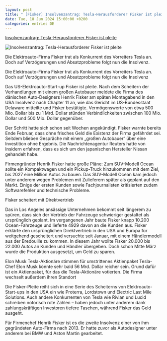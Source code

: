 ```yaml
---
layout: post
title: " [Fisker] Insolvenzantrag: Tesla-Herausforderer Fisker ist pleite"
date: Tue, 18 Jun 2024 15:00:00 +0200
categories: entries DE
---
```

[Insolvenzantrag: Tesla-Herausforderer Fisker ist pleite](https://www.capital.de/wirtschaft-politik/insolvenzantrag--tesla-herausforderer-fisker-ist-pleite-34807602.html)

![Insolvenzantrag: Tesla-Herausforderer Fisker ist pleite](https://image.capital.de/34807634/t/_j/v2/w1440/r1.7778/-/fisker-276709303.jpg)

Die Elektroauto-Firma Fisker trat als Konkurrent des Vorreiters Tesla an. Doch auf Verzögerungen und Absatzprobleme folgt nun die Insolvenz.

Die Elektroauto-Firma Fisker trat als Konkurrent des Vorreiters Tesla an. Doch auf Verzögerungen und Absatzprobleme folgt nun die Insolvenz

Das US-Elektroauto-Start-up Fisker ist pleite. Nach dem Scheitern der Verhandlungen mit einem großen Autobauer meldete die Firma des dänischen Auto-Designers Henrik Fisker am späten Montagabend in den USA Insolvenz nach Chapter 11 an, wie das Gericht im US-Bundesstaat Delaware mitteilte und Fisker bestätigte. Vermögenswerte von etwa 500 Mio. Dollar bis zu 1 Mrd. Dollar stünden Verbindlichkeiten zwischen 100 Mio. Dollar und 500 Mio. Dollar gegenüber.

Der Schritt hatte sich schon seit Wochen angekündigt. Fisker warnte bereits Ende Februar, dass ohne frisches Geld die Existenz der Firma gefährdet sei. Seitdem blieben Gespräche mit einem „großen Autobauer“ über eine Investition ohne Ergebnis. Die Nachrichtenagentur Reuters hatte von Insidern erfahren, dass es sich um den japanischen Hersteller Nissan gehandelt habe.

Firmengründer Henrik Fisker hatte große Pläne: Zum SUV-Modell Ocean sollte ein Kompaktwagen und ein Pickup-Truck hinzukommen mit dem Ziel, bis 2027 eine Million Autos zu bauen. Das SUV-Modell Ocean kam jedoch unter anderem wegen Problemen mit Zulieferern später als geplant auf den Markt. Einige der ersten Kunden sowie Fachjournalisten kritisierten zudem Softwarefehler und technische Probleme.

Fisker scheitert mit Direktvertrieb

Das in Los Angeles ansässige Unternehmen bekommt seit längerem zu spüren, dass sich der Vertrieb der Fahrzeuge schwieriger gestaltet als ursprünglich geplant. Im vergangenen Jahr baute Fisker knapp 10.200 Ocean-Fahrzeuge und lieferte 4929 davon an die Kunden aus. Fisker erklärte den ursprünglichen Direktvertrieb in den USA und Europa für weitgehend gescheitert und versuchte seit Januar, mit einem Händlermodell aus der Bredouille zu kommen. In diesem Jahr wollte Fisker 20.000 bis 22.000 Autos an Kunden und Händler übergeben. Doch schon Mitte März wurde die Produktion ausgesetzt, um Geld zu sparen.

Elon Musk Tesla-Aktionäre stimmen für umstrittenes Aktienpaket Tesla-Chef Elon Musk könnte sehr bald 56 Mrd. Dollar reicher sein. Grund dafür ist ein Aktienpaket, für das die Tesla-Aktionäre votierten. Die Firma wechselt außerdem ihren Standort

Die Fisker-Pleite reiht sich in eine Serie des Scheiterns von Elektroauto-Start-ups in den USA ein wie Proterra, Lordstown und Electric Last Mile Solutions. Auch andere Konkurrenten von Tesla wie Rivian und Lucid schreiben notorisch rote Zahlen – haben jedoch unter anderem dank zahlungskräftigen Investoren tiefere Taschen, während Fisker das Geld ausgeht.

Für Firmenchef Henrik Fisker ist es die zweite Insolvenz einer von ihm gegründeten Auto-Firma nach 2013. Er hatte zuvor als Autodesigner unter anderem bei BMW und Aston Martin gearbeitet.

